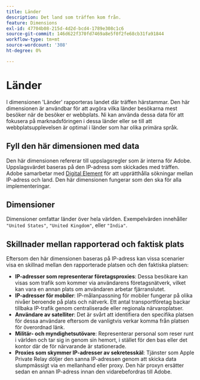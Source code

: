 ```yaml
---
title: Länder
description: Det land som träffen kom från.
feature: Dimensions
exl-id: 47704b08-215d-4d2d-bcd4-1789e308c1c6
source-git-commit: 146d622f370fd7469a8e5f0f2fe68cb31fa91844
workflow-type: tm+mt
source-wordcount: '308'
ht-degree: 0%

---
```


# Länder

I dimensionen &#39;Länder&#39; rapporteras landet där träffen härstammar. Den här dimensionen är användbar för att avgöra vilka länder besökarna mest besöker när de besöker er webbplats. Ni kan använda dessa data för att fokusera på marknadsföringen i dessa länder eller se till att webbplatsupplevelsen är optimal i länder som har olika primära språk.

## Fyll den här dimensionen med data

Den här dimensionen refererar till uppslagsregler som är interna för Adobe. Uppslagsvärdet baseras på den IP-adress som skickades med träffen. Adobe samarbetar med [Digital Element](https://www.digitalelement.com/) för att upprätthålla sökningar mellan IP-adress och land. Den här dimensionen fungerar som den ska för alla implementeringar.

## Dimensioner

Dimensioner omfattar länder över hela världen. Exempelvärden innehåller `"United States"`, `"United Kingdom"`, eller `"India"`.

## Skillnader mellan rapporterad och faktisk plats

Eftersom den här dimensionen baseras på IP-adress kan vissa scenarier visa en skillnad mellan den rapporterade platsen och den faktiska platsen:

* **IP-adresser som representerar företagsproxies**: Dessa besökare kan visas som trafik som kommer via användarens företagsnätverk, vilket kan vara en annan plats om användaren arbetar fjärranslutet.
* **IP-adresser för mobiler**: IP-målanpassning för mobiler fungerar på olika nivåer beroende på plats och nätverk. Ett antal transportföretag backar tillbaka IP-trafik genom centraliserade eller regionala närvaroplatser.
* **Användare av satelliter**: Det är svårt att identifiera den specifika platsen för dessa användare eftersom de vanligtvis verkar komma från platsen för överordnad länk.
* **Militär- och myndighetsutövare**: Representerar personal som reser runt i världen och tar sig in genom sin hemort, i stället för den bas eller det kontor där de för närvarande är stationerade.
* **Proxies som skymmer IP-adresser av sekretesskäl**: Tjänster som Apple Private Relay döljer den sanna IP-adressen genom att skicka data slumpmässigt via en mellanhand eller proxy. Den här proxyn ersätter sedan en annan IP-adress innan den vidarebefordras till Adobe.
